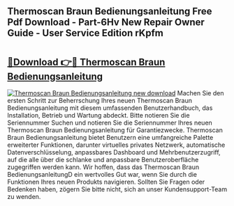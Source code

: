 ## Thermoscan Braun Bedienungsanleitung Free Pdf Download - Part-6Hv New Repair Owner Guide - User Service Edition rKpfm

# <h2><a href="http://df5a0d.blite.top/?on=Thermoscan+Braun+Bedienungsanleitung">🔗Download 👉🔴 Thermoscan Braun Bedienungsanleitung</a></h2>

[![Thermoscan Braun Bedienungsanleitung new download](https://i.imgur.com/lujVjoI.png)](http://df5a0d.blite.top/?on=Thermoscan+Braun+Bedienungsanleitung)
Machen Sie den ersten Schritt zur Beherrschung Ihres neuen Thermoscan Braun Bedienungsanleitung mit diesem umfassenden Benutzerhandbuch, das Installation, Betrieb und Wartung abdeckt. Bitte notieren Sie die Seriennummer Suchen und notieren Sie die Seriennummer Ihres neuen Thermoscan Braun Bedienungsanleitung für Garantiezwecke. Thermoscan Braun Bedienungsanleitung bietet Benutzern eine umfangreiche Palette erweiterter Funktionen, darunter virtuelles privates Netzwerk, automatische Datenverschlüsselung, anpassbares Dashboard und Mehrbenutzerzugriff, auf die alle über die schlanke und anpassbare Benutzeroberfläche zugegriffen werden kann. Wir hoffen, dass das Thermoscan Braun BedienungsanleitungD ein wertvolles Gut war, wenn Sie durch die Funktionen Ihres neuen Produkts navigieren. Sollten Sie Fragen oder Bedenken haben, zögern Sie bitte nicht, sich an unser Kundensupport-Team zu wenden.
